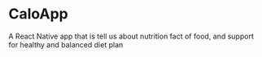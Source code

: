 # CaloApp
A React Native app that is tell us about nutrition fact of food, and support for healthy and balanced diet plan 
